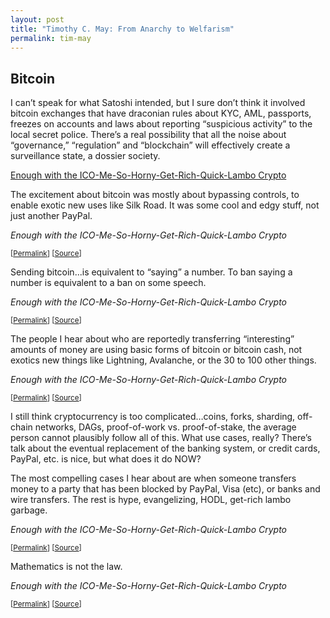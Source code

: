 ```yaml
---
layout: post
title: "Timothy C. May: From Anarchy to Welfarism"
permalink: tim-may
---
```


## Bitcoin 

I can’t speak for what Satoshi intended, but I sure don’t think it involved bitcoin exchanges that have draconian rules about KYC, AML, passports, freezes on accounts and laws about reporting “suspicious activity” to the local secret police. There’s a real possibility that all the noise about “governance,” “regulation” and “blockchain” will effectively create a surveillance state, a dossier society.

[Enough with the ICO-Me-So-Horny-Get-Rich-Quick-Lambo Crypto](https://www.coindesk.com/enough-with-the-ico-me-so-horny-get-rich-quick-lambo-crypto)

The excitement about bitcoin was mostly about bypassing controls, to enable exotic new uses like Silk Road. It was some cool and edgy stuff, not just another PayPal.

<cite>Enough with the ICO-Me-So-Horny-Get-Rich-Quick-Lambo Crypto</cite>

<small>[[Permalink](https://nakamotoinstitute.org/static/docs/cyphernomicon.txt)] [[Source](https://www.coindesk.com/enough-with-the-ico-me-so-horny-get-rich-quick-lambo-crypto)]</small>

Sending bitcoin...is equivalent to “saying” a number. To ban saying a number is equivalent to a ban on some speech.

<cite>Enough with the ICO-Me-So-Horny-Get-Rich-Quick-Lambo Crypto</cite>

<small>[[Permalink](https://nakamotoinstitute.org/static/docs/cyphernomicon.txt)] [[Source](https://www.coindesk.com/enough-with-the-ico-me-so-horny-get-rich-quick-lambo-crypto)]</small>

The people I hear about who are reportedly transferring “interesting” amounts of money are using basic forms of bitcoin or bitcoin cash, not exotics new things like Lightning, Avalanche, or the 30 to 100 other things.

<cite>Enough with the ICO-Me-So-Horny-Get-Rich-Quick-Lambo Crypto</cite>

<small>[[Permalink](https://nakamotoinstitute.org/static/docs/cyphernomicon.txt)] [[Source](https://www.coindesk.com/enough-with-the-ico-me-so-horny-get-rich-quick-lambo-crypto)]</small>

I still think cryptocurrency is too complicated…coins, forks, sharding, off-chain networks, DAGs, proof-of-work vs. proof-of-stake, the average person cannot plausibly follow all of this. What use cases, really? There’s talk about the eventual replacement of the banking system, or credit cards, PayPal, etc. is nice, but what does it do NOW?

The most compelling cases I hear about are when someone transfers money to a party that has been blocked by PayPal, Visa (etc), or banks and wire transfers. The rest is hype, evangelizing, HODL, get-rich lambo garbage.

<cite>Enough with the ICO-Me-So-Horny-Get-Rich-Quick-Lambo Crypto</cite>

<small>[[Permalink](https://nakamotoinstitute.org/static/docs/cyphernomicon.txt)] [[Source](https://www.coindesk.com/enough-with-the-ico-me-so-horny-get-rich-quick-lambo-crypto)]</small>

Mathematics is not the law.

<cite>Enough with the ICO-Me-So-Horny-Get-Rich-Quick-Lambo Crypto</cite>

<small>[[Permalink](https://nakamotoinstitute.org/static/docs/cyphernomicon.txt)] [[Source](https://www.coindesk.com/enough-with-the-ico-me-so-horny-get-rich-quick-lambo-crypto)]</small>

